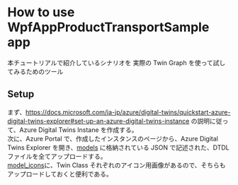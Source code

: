 # How to use WpfAppProductTransportSample app  
本チュートリアルで紹介しているシナリオを 実際の Twin Graph を使って試してみるためのツール  
## Setup  
まず、https://docs.microsoft.com/ja-jp/azure/digital-twins/quickstart-azure-digital-twins-explorer#set-up-an-azure-digital-twins-instance の説明に従って、Azure Digital Twins Instane を作成する。  
次に、Azure Portal で、作成したインスタンスのページから、Azure Digital Twins Explorer を開き、[models](/models) に格納されている JSON で記述された、DTDL ファイルを全てアップロードする。  
[model_icons](/model_icons)に、Twin Class それぞれのアイコン用画像があるので、そちらもアップロードしておくと便利である。  
